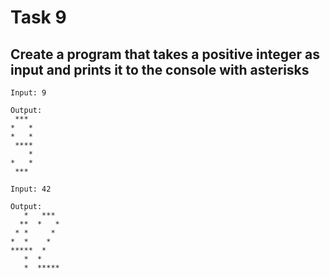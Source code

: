 # Task 9

## Create a program that takes a positive integer as input and prints it to the console with asterisks

```
Input: 9

Output:
 ***
*   *
*   *
 ****
    *
*   *
 ***
```

```
Input: 42

Output:
   *   ***
  **  *   *
 * *     *
*  *    *
*****  *
   *  *
   *  *****
```
